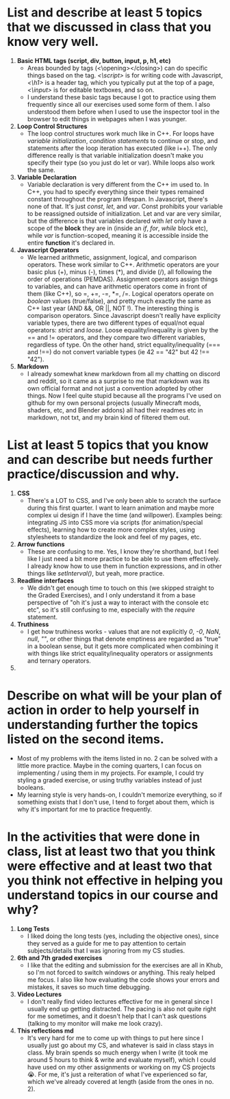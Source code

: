 # List and describe at least 5 topics that we discussed in class that you know very well.

1. **Basic HTML tags (script, div, button, input, p, h1, etc)**
    * Areas bounded by tags (<\opening><\/closing>) can do specific things based on the tag. *<\script>* is for writing code with Javascript, *<\h1>* is a header tag, which you typically put at the top of a page, *<\input>* is for editable textboxes, and so on.
    * I understand these basic tags because I got to practice using them frequently since all our exercises used some form of them. I also understood them before when I used to use the inspector tool in the browser to edit things in webpages when I was younger.
2. **Loop Control Structures**
    * The loop control structures work much like in C++. For loops have *variable initialization*, *condition statements* to continue or stop, and statements after the loop iteration has executed (like i++). The only difference really is that variable initialization doesn't make you specify their type (so you just do let or var). While loops also work the same.
3. **Variable Declaration**
    * Variable declaration is very different from the C++ im used to. In C++, you had to specify everything since their types remained constant throughout the program lifespan. In Javascript, there's none of that. It's just *const*, *let*, and *var*. Const prohibits your variable to be reassigned outside of initialization. Let and var are very similar, but the difference is that variables declared with *let* only have a scope of the **block** they are in (inside an *if*, *for*, *while* block etc), while *var* is function-scoped, meaning it is accessible inside the entire **function** it's declared in.
4. **Javascript Operators**
    * We learned arithmetic, assignment, logical, and comparison operators. These work similar to C++. Arithmetic operators are your basic plus (+), minus (-), times (\*), and divide (/), all following the order of operations (PEMDAS). Assignment operators assign things to variables, and can have arithmetic operators come in front of them (like C++), so =, +=, -=, \*=, /=. Logical operators operate on *boolean* values (true/false), and pretty much exactly the same as C++ last year (AND &&, OR ||, NOT !). The interesting thing is comparison operators. Since Javascript doesn't really have explicity variable types, there are two different types of equal/not equal operators: *strict* and *loose*. Loose equality/inequality is given by the == and != operators, and they compare two different variables, regardless of type. On the other hand, strict equality/inequality (=== and !==) do not convert variable types (ie 42 == "42" but 42 !== "42").
5. **Markdown**
    * I already somewhat knew markdown from all my chatting on discord and reddit, so it came as a surprise to me that markdown was its own official format and not just a convention adopted by other things. Now I feel quite stupid because all the programs I've used on github for my own personal projects (usually Minecraft mods, shaders, etc, and Blender addons) all had their readmes etc in markdown, not txt, and my brain kind of filtered them out.

# List at least 5 topics that you know and can describe but needs further practice/discussion and why.

1. **CSS**
    * There's a LOT to CSS, and I've only been able to scratch the surface during this first quarter. I want to learn animation and maybe more complex ui design if I have the time (and willpower). Examples being: integrating JS into CSS more via scripts (for animation/special effects), learning how to create more complex styles, using stylesheets to standardize the look and feel of my pages, etc.
2. **Arrow functions**
    * These are confusing to me. Yes, I know they're shorthand, but I feel like I just need a bit more practice to be able to use them effectively. I already know how to use them in function expressions, and in other things like *setInterval()*, but yeah, more practice.
3. **Readline interfaces**
    *  We didn't get enough time to touch on this (we skipped straight to the Graded Exercises), and I only understand it from a base perspective of "oh it's just a way to interact with the console etc etc", so it's still confusing to me, especially with the *require* statement.
4. **Truthiness**
    * I get how truthiness works - values that are not explicitly *0*, *-0*, *NaN*, *null*, *""*, or other things that denote emptiness are regarded as "true" in a boolean sense, but it gets more complicated when combining it with things like strict equality/inequality operators or assignments and ternary operators.
5. 

# Describe on what will be your plan of action in order to help yourself in understanding further the topics listed on the second items.
* Most of my problems with the items listed in no. 2 can be solved with a little more practice. Maybe in the coming quarters, I can focus on implementing / using them in my projects. For example, I could try styling a graded exercise, or using truthy variables instead of just booleans.
* My learning style is very hands-on, I couldn't memorize everything, so if something exists that I don't use, I tend to forget about them, which is why it's important for me to practice frequently.

# In the activities that were done in class, list at least two that you think were effective and at least two that you think not effective in helping you understand topics in our course and why?
1. **Long Tests**
    * I liked doing the long tests (yes, including the objective ones), since they served as a guide for me to pay attention to certain subjects/details that I was ignoring from my CS studies.
2. **6th and 7th graded exercises**
    * I like that the editing and submission for the exercises are all in Khub, so I'm not forced to switch windows or anything. This realy helped me focus. I also like how evaluating the code shows your errors and mistakes, it saves so much time debugging.
3. **Video Lectures**
    * I don't really find video lectures effective for me in general since I usually end up getting distracted. The pacing is also not quite right for me sometimes, and it doesn't help that I can't ask questions (talking to my monitor will make me look crazy).
4. **This reflections md**
    * It's very hard for me to come up with things to put here since I usually just go about my CS, and whatever is said in class stays in class. My brain spends so much energy when I write (it took me around 5 hours to think & write and evaluate myself), which I could have used on my other assignments or working on my CS projects :sob:. For me, it's just a reiteration of what I've experienced so far, which we've already covered at length (aside from the ones in no. 2).